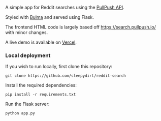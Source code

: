 A simple app for Reddit searches using the [PullPush API](https://pullpush.io/).

Styled with [Bulma](https://github.com/jgthms/bulma) and served using Flask.

The frontend HTML code is largely based off https://search.pullpush.io/ with minor changes.

A live demo is available on [Vercel](https://reddit-search-blond.vercel.app/).

### Local deployment

If you wish to run locally, first clone this repository:

```
git clone https://github.com/sleepydirt/reddit-search
```

Install the required dependencies:

```
pip install -r requirements.txt
```

Run the Flask server:

```
python app.py
```
